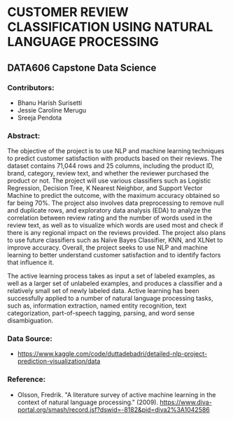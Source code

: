 # CUSTOMER REVIEW CLASSIFICATION USING NATURAL LANGUAGE PROCESSING
## DATA606 Capstone Data Science
### Contributors:
* Bhanu Harish Surisetti
* Jessie Caroline Merugu
* Sreeja Pendota

### Abstract:
The objective of the project is to use NLP and machine learning techniques to predict customer satisfaction with products based on their reviews. The dataset contains 71,044 rows and 25 columns, including the product ID, brand, category, review text, and whether the reviewer purchased the product or not. The project will use various classifiers such as Logistic Regression, Decision Tree, K Nearest Neighbor, and Support Vector Machine to predict the outcome, with the maximum accuracy obtained so far being 70%. The project also involves data preprocessing to remove null and duplicate rows, and exploratory data analysis (EDA) to analyze the correlation between review rating and the number of words used in the review text, as well as to visualize which words are used most and check if there is any regional impact on the reviews provided. The project also plans to use future classifiers such as Naïve Bayes Classifier, KNN, and XLNet to improve accuracy. Overall, the project seeks to use NLP and machine learning to better understand customer satisfaction and to identify factors that influence it.

The active learning process takes as input a set of labeled examples, as well as a larger set of unlabeled examples, and produces a classifier and a relatively small set of newly labeled data. Active learning has been successfully applied to a number of natural language processing tasks, such as, information extraction, named entity recognition, text categorization, part-of-speech tagging, parsing, and word sense disambiguation. 

### Data Source:
* https://www.kaggle.com/code/duttadebadri/detailed-nlp-project-prediction-visualization/data

### Reference:
* Olsson, Fredrik. "A literature survey of active machine learning in the context of natural language processing." (2009).
  https://www.diva-portal.org/smash/record.jsf?dswid=-8182&pid=diva2%3A1042586


